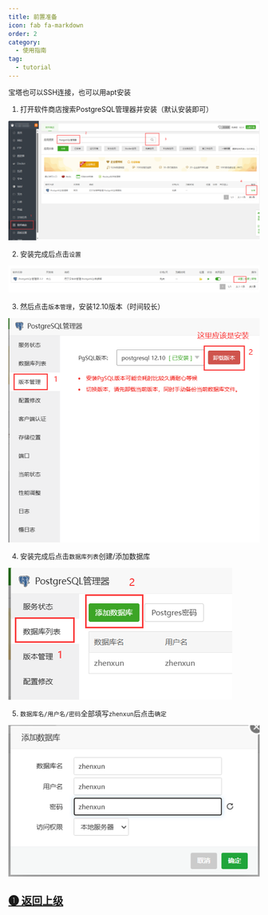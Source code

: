 ```yaml
---
title: 前置准备
icon: fab fa-markdown
order: 2
category:
  - 使用指南
tag:
  - tutorial
---
```


宝塔也可以SSH连接，也可以用apt安装

1. 打开软件商店搜索PostgreSQL管理器并安装（默认安装即可）

![](../Img/宝塔/安装PostgreSQL管理器.png)

2. 安装完成后点击`设置`

![](../Img/宝塔/安装PostgreSQL.png)

3. 然后点击`版本管理`，安装12.10版本（时间较长）

![](../Img/宝塔/安装PostgreSQL2.png)

4. 安装完成后点击`数据库列表`创建/添加数据库

![](../Img/宝塔/创建PostgreSQL.png)

5. `数据库名/用户名/密码`全部填写`zhenxun`后点击`确定`

![](../Img/宝塔/创建PostgreSQL2.png)

## [➊ 返回上级](../)